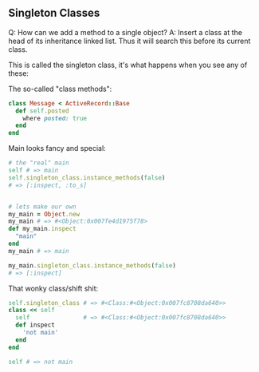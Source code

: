 Singleton Classes
-----------------

Q: How can we add a method to a single object?
A: Insert a class at the head of its inheritance linked list.
   Thus it will search this before its current class.

This is called the singleton class, it's what happens when you
see any of these:


The so-called "class methods":

```ruby
class Message < ActiveRecord::Base
  def self.posted
    where posted: true
  end
end
```


Main looks fancy and special:

```ruby
# the "real" main
self # => main
self.singleton_class.instance_methods(false)
# => [:inspect, :to_s]


# lets make our own
my_main = Object.new
my_main # => #<Object:0x007fe4d1975f78>
def my_main.inspect
  "main"
end
my_main # => main

my_main.singleton_class.instance_methods(false)
# => [:inspect]
```


That wonky class/shift shit:

```ruby
self.singleton_class # => #<Class:#<Object:0x007fc8708da640>>
class << self
  self               # => #<Class:#<Object:0x007fc8708da640>>
  def inspect
    'not main'
  end
end

self # => not main
```
